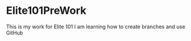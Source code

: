 # Elite101PreWork
This is my work for Elite 101 
I am learning how to create branches and use GitHub